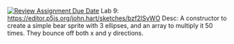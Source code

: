 [![Review Assignment Due Date](https://classroom.github.com/assets/deadline-readme-button-24ddc0f5d75046c5622901739e7c5dd533143b0c8e959d652212380cedb1ea36.svg)](https://classroom.github.com/a/crkVFvoc)
Lab 9: https://editor.p5js.org/john.hart/sketches/bzf2lSvWO Desc: A constructor to create a simple bear sprite with 3 ellipses, and an array to multiply it 50 times.
They bounce off both x and y directions.
